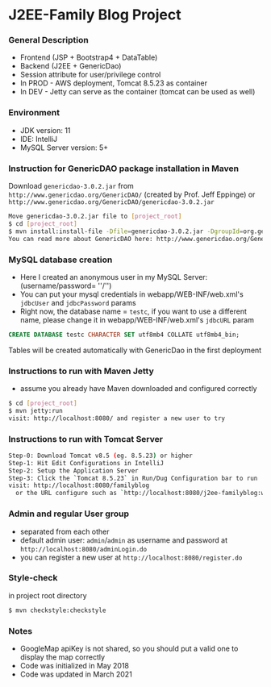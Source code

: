 # J2EE-Family Blog Project

### General Description
* Frontend (JSP + Bootstrap4 + DataTable)
* Backend (J2EE + GenericDao)
* Session attribute for user/privilege control
* In PROD - AWS deployment, Tomcat 8.5.23 as container
* In DEV - Jetty can serve as the container (tomcat can be used as well)

### Environment
* JDK version: 11
* IDE: IntelliJ
* MySQL Server version: 5+

### Instruction for GenericDAO package installation in Maven
Download `genericdao-3.0.2.jar` from `http://www.genericdao.org/GenericDAO/` (created by Prof. Jeff Eppinge)
or
`http://www.genericdao.org/GenericDAO/genericdao-3.0.2.jar`
```bash
Move genericdao-3.0.2.jar file to [project_root]
$ cd [project_root]
$ mvn install:install-file -Dfile=genericdao-3.0.2.jar -DgroupId=org.genericdao -DartifactId=genericdao -Dversion=3.0.2 -Dpackaging=jar
You can read more about GenericDAO here: http://www.genericdao.org/GenericDAO/release-notes.html
```

### MySQL database creation
* Here I created an anonymous user in my MySQL Server: (username/password= ''/'')
* You can put your mysql credentials in webapp/WEB-INF/web.xml's `jdbcUser` and `jdbcPassword` params
* Right now, the database name = `testc`, if you want to use a different name, please change it in webapp/WEB-INF/web.xml's `jdbcURL` param
```sql
CREATE DATABASE testc CHARACTER SET utf8mb4 COLLATE utf8mb4_bin;
```
Tables will be created automatically with GenericDao in the first deployment

### Instructions to run with Maven Jetty
* assume you already have Maven downloaded and configured correctly
```bash
$ cd [project_root]
$ mvn jetty:run
visit: http://localhost:8080/ and register a new user to try
```

### Instructions to run with Tomcat Server
```bash
Step-0: Download Tomcat v8.5 (eg. 8.5.23) or higher
Step-1: Hit Edit Configurations in IntelliJ
Step-2: Setup the Application Server
Step-3: Click the `Tomcat 8.5.23` in Run/Dug Configuration bar to run
visit: http://localhost:8080/familyblog
  or the URL configure such as `http://localhost:8080/j2ee-familyblog:war_explored` (check your tomcat run config)
```

### Admin and regular User group
* separated from each other
* default admin user: `admin`/`admin` as username and password at `http://localhost:8080/adminLogin.do`
* you can register a new user at `http://localhost:8080/register.do`

### Style-check
in project root directory
```bash
$ mvn checkstyle:checkstyle
```

### Notes
* GoogleMap apiKey is not shared, so you should put a valid one to display the map correctly
* Code was initialized in May 2018
* Code was updated in March 2021

